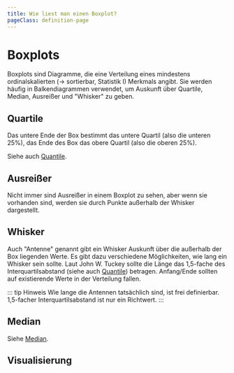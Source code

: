 ```yaml
---
title: Wie liest man einen Boxplot?
pageClass: definition-page
---
```


# Boxplots

Boxplots sind Diagramme, die eine Verteilung eines mindestens ordinalskalierten
(→ sortierbar, Statistik I) Merkmals angibt. Sie werden häufig in Balkendiagrammen verwendet, um Auskunft über Quartile, Median, Ausreißer und "Whisker" zu geben.

## Quartile

Das untere Ende der Box bestimmt das untere Quartil (also die unteren 25%), das Ende des Box das obere Quartil (also die oberen 25%).

Siehe auch [Quantile](/grundlagen/streuungsparameter.html#quantile).

## Ausreißer

Nicht immer sind Ausreißer in einem Boxplot zu sehen, aber wenn sie vorhanden sind, werden sie durch Punkte außerhalb der Whisker dargestellt.

## Whisker

Auch "Antenne" genannt gibt ein Whisker Auskunft über die außerhalb der Box liegenden Werte. Es gibt dazu verschiedene Möglichkeiten, wie lang ein Whisker sein sollte. Laut John W. Tuckey sollte die Länge das 1,5-fache des Interquartilsabstand (siehe auch [Quantile](/grundlagen/streuungsparameter.html#quantile)) betragen. Anfang/Ende sollten auf existierende Werte in der Verteilung fallen.

::: tip Hinweis
Wie lange die Antennen tatsächlich sind, ist frei definierbar. 1,5-facher Interquartilsabstand ist nur ein Richtwert.
:::

## Median

Siehe [Median](/grundlagen/lageparameter.html#median).

## Visualisierung

<br />
<example-box-plot />